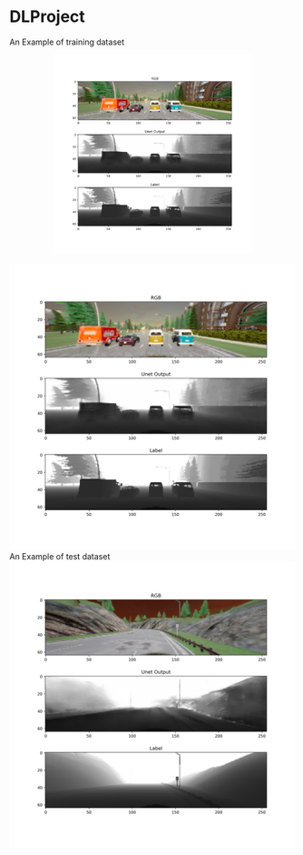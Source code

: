 # DLProject
An Example of training dataset
<p align="center">
  <img src="Train_example.png" width="350" title="Training Sample" width="350">

</p>

![Alt text](Train_example.png?raw=true "Title")
An Example of test dataset
![Alt text](Test_example.png?raw=true "Title")

